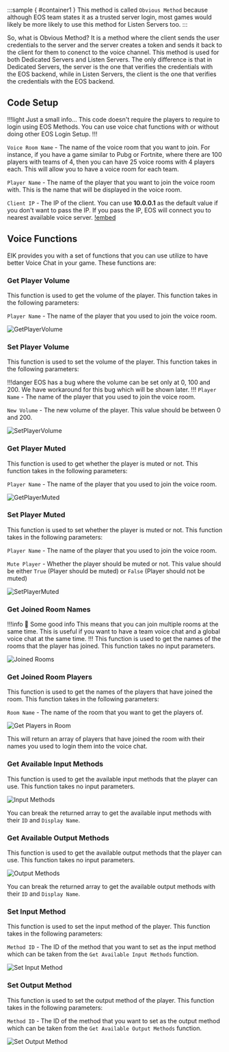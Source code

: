 <style>
    .sample {
        text-align: center;
        color: #1956AF;
        border-radius: 10px;
        background-color: #E1EDFF;
        border: 1px solid #1956AF;
        padding-top: 20px;
        margin-bottom: 20px;
    }
</style>


:::sample { #container1 }
This method is called `Obvious Method` because although EOS team states it as a trusted server login, most games would likely be more likely to use this method for Listen Servers too.
:::

So, what is Obvious Method? It is a method where the client sends the user credentials to the server and the server creates a token and sends it back to the client for them to conenct to the voice channel. This method is used for both Dedicated Servers and Listen Servers. The only difference is that in Dedicated Servers, the server is the one that verifies the credentials with the EOS backend, while in Listen Servers, the client is the one that verifies the credentials with the EOS backend.

## Code Setup
!!!light Just a small info...
This code doesn't require the players to require to login using EOS Methods. You can use voice chat functions with or without doing other EOS Login Setup.
!!!


`Voice Room Name` - The name of the voice room that you want to join. For instance, if you have a game similar to Pubg or Fortnite, where there are 100 players with teams of 4, then you can have 25 voice rooms with 4 players each. This will allow you to have a voice room for each team.

`Player Name` - The name of the player that you want to join the voice room with. This is the name that will be displayed in the voice room.

`Client IP` - The IP of the client. You can use **10.0.0.1** as the default value if you don't want to pass the IP. If you pass the IP, EOS will connect you to nearest available voice server.
[!embed](https://blueprintue.com/render/6kplwrq8/)


## Voice Functions

EIK provides you with a set of functions that you can use utilize to have better Voice Chat in your game. These functions are:

### Get Player Volume

This function is used to get the volume of the player. This function takes in the following parameters:

`Player Name` - The name of the player that you used to join the voice room.

![GetPlayerVolume](image-2.png)

### Set Player Volume

This function is used to set the volume of the player. This function takes in the following parameters:

!!!danger
EOS has a bug where the volume can be set only at 0, 100 and 200. We have workaround for this bug which will be shown later.
!!!
`Player Name` - The name of the player that you used to join the voice room.

`New Volume` - The new volume of the player. This value should be between 0 and 200.

![SetPlayerVolume](image-1.png)

### Get Player Muted

This function is used to get whether the player is muted or not. This function takes in the following parameters:

`Player Name` - The name of the player that you used to join the voice room.

![GetPlayerMuted](image-3.png)

### Set Player Muted

This function is used to set whether the player is muted or not. This function takes in the following parameters:

`Player Name` - The name of the player that you used to join the voice room.

`Mute Player` - Whether the player should be muted or not. This value should be either `True` (Player should be muted) or `False` (Player should not be muted) 

![SetPlayerMuted](image-4.png)


### Get Joined Room Names

!!!info 📢 Some good info
This means that you can join multiple rooms at the same time. This is useful if you want to have a team voice chat and a global voice chat at the same time.
!!!
This function is used to get the names of the rooms that the player has joined. This function takes no input parameters.

![Joined Rooms](image-5.png)

### Get Joined Room Players

This function is used to get the names of the players that have joined the room. This function takes in the following parameters:

`Room Name` - The name of the room that you want to get the players of.

![Get Players in Room](image-6.png)

This will return an array of players that have joined the room with their names you used to login them into the voice chat.

### Get Available Input Methods

This function is used to get the available input methods that the player can use. This function takes no input parameters.

![Input Methods](image-7.png)

You can break the returned array to get the available input methods with their `ID` and `Display Name`.

### Get Available Output Methods

This function is used to get the available output methods that the player can use. This function takes no input parameters.

![Output Methods](image-8.png)

You can break the returned array to get the available output methods with their `ID` and `Display Name`.

### Set Input Method

This function is used to set the input method of the player. This function takes in the following parameters:

`Method ID` - The ID of the method that you want to set as the input method which can be taken from the `Get Available Input Methods` function.

![Set Input Method](image-9.png)

### Set Output Method

This function is used to set the output method of the player. This function takes in the following parameters:

`Method ID` - The ID of the method that you want to set as the output method which can be taken from the `Get Available Output Methods` function.

![Set Output Method](image-10.png)